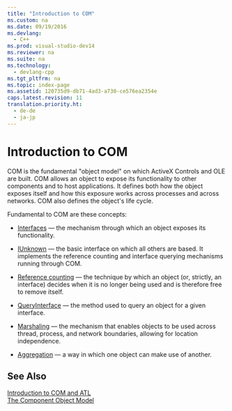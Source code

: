 ```yaml
---
title: "Introduction to COM"
ms.custom: na
ms.date: 09/19/2016
ms.devlang: 
  - C++
ms.prod: visual-studio-dev14
ms.reviewer: na
ms.suite: na
ms.technology: 
  - devlang-cpp
ms.tgt_pltfrm: na
ms.topic: index-page 
ms.assetid: 120735d9-db71-4ad3-a730-ce576ea2354e
caps.latest.revision: 11
translation.priority.ht: 
  - de-de
  - ja-jp
---
```

# Introduction to COM
COM is the fundamental "object model" on which ActiveX Controls and OLE are built. COM allows an object to expose its functionality to other components and to host applications. It defines both how the object exposes itself and how this exposure works across processes and across networks. COM also defines the object's life cycle.  
  
 Fundamental to COM are these concepts:  
  
-   [Interfaces](../vs140/Interfaces--ATL-.md) — the mechanism through which an object exposes its functionality.  
  
-   [IUnknown](../vs140/IUnknown.md) — the basic interface on which all others are based. It implements the reference counting and interface querying mechanisms running through COM.  
  
-   [Reference counting](../vs140/Reference-Counting.md) — the technique by which an object (or, strictly, an interface) decides when it is no longer being used and is therefore free to remove itself.  
  
-   [QueryInterface](../vs140/QueryInterface.md) — the method used to query an object for a given interface.  
  
-   [Marshaling](../vs140/Marshaling.md) — the mechanism that enables objects to be used across thread, process, and network boundaries, allowing for location independence.  
  
-   [Aggregation](../vs140/Aggregation.md) — a way in which one object can make use of another.  
  
## See Also  
 [Introduction to COM and ATL](../vs140/Introduction-to-COM-and-ATL.md)   
 [The Component Object Model](http://msdn.microsoft.com/library/windows/desktop/ms694363)